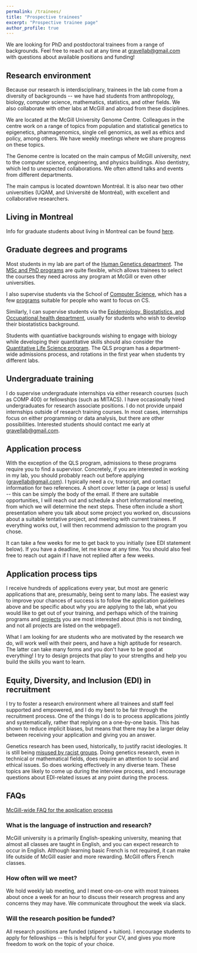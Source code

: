```yaml
---
permalink: /trainees/
title: "Prospective trainees"
excerpt: "Prospective trainee page"
author_profile: true
---
```


We are looking for PhD and postdoctoral trainees from a range of backgrounds. 
Feel free to reach out at any time at [gravellab@gmail.com](mailto:gravellab@gmail.com) with questions about available positions and funding! 

## Research environment

Because our research is interdisciplinary, trainees in the lab come from a diversity of backgrounds -- we have had students from anthropology, biology, computer science, mathematics, statistics, and other fields. We also collaborate with other labs at McGill and abroad from these disciplines. 

We are located at the McGill University Genome Centre. Colleagues in the centre work on a range of topics from population and statistical genetics to epigenetics, pharmagenomics, single cell genomics, as well as ethics and policy, among others. We have weekly meetings where we share progress on these topics. 

The Genome centre is located on the main campus of McGill university, next to the computer science, engineering, and physics buildings. Also dentistry, which led to unexpected collaborations. We often attend talks and events from different departments. 

The main campus is located downtown Montréal. It is also near two other universities (UQAM, and Université de Montréal), with excellent and collaborative researchers.  

## Living in Montreal

Info for graduate students about living in Montreal can be found [here](https://www.mcgill.ca/gradapplicants/gradlife/living-montreal).


## Graduate degrees and programs

Most students in my lab are part of the [Human Genetics department](https://www.mcgill.ca/humangenetics/). The [MSc and PhD programs](https://www.mcgill.ca/humangenetics/our-programs/msc-and-phd-programs) are quite flexible, which allows trainees to select the courses they need across any program at McGill or even other universities. 

I also supervise students via the School of [Computer Science](https://www.cs.mcgill.ca/), which has a few [programs](https://www.cs.mcgill.ca/graduate/future/overview/) suitable for people who want to focus on CS.  

Similarly, I can supervise students via the [Epidemiology, Biostatistics, and Occupational health department](https://www.mcgill.ca/epi-biostat-occh/), usually for students who wish to develop their biostatistics background. 

Students with quantiative backgrounds wishing to engage with biology while developing their quantitative skills should also consider the [Quantitative Life Science program](https://www.mcgill.ca/qls/). The QLS program has a department-wide admissions process, and rotations in the first year when students try different labs.    

## Undergraduate training

I do supervise undergraduate internships via either research courses (such as COMP 400) or fellowships (such as MITACS). I have occasionally hired undergraduates for research associate positions. I do not provide unpaid internships outside of research training courses. In most cases, internships focus on either programming or data analysis, but there are other possibilities. Interested students should contact me early at [gravellab@gmail.com](mailto:gravellab@gmail.com). 

## Application process

With the exception of the QLS program, admissions to these programs require you to find a supervisor. Concretely, if you are interested in working in my lab, you should probably reach out before applying ([gravellab@gmail.com](mailto:gravellab@gmail.com)). I typically need a cv, transcript, and contact information for two references. A short cover letter (a page or less) is useful -- this can be simply the body of the email. If there are suitable opportunities, I will reach out and schedule a short informational meeting, from which we will determine the next steps. These often include a short presentation where you talk about some project you worked on, discussions about a suitable tentative project, and meeting with current trainees. If everything works out, I will then recommend admission to the program you chose. 

It can take a few weeks for me to get back to you initially (see EDI statement below). If you have a deadline, let me know at any time. You should also feel free to reach out again if I have not replied after a few weeks. 

## Application process tips

I receive hundreds of applications every year, but most are generic applications that are, presumably, being sent to many labs. The easiest way to improve your chances of success is to follow the application guidelines above and be specific about why you are applying to the lab, what you would like to get out of your training, and perhaps which of the training programs and [projects](/projects/) you are most interested about (this is not binding, and not all projects are listed on the webpage!).

What I am looking for are students who are motivated by the research we do, will work well with their peers, and have a high aptitude for research. The latter can take many forms and you don't have to be good at everything! I try to design projects that play to your strengths and help you build the skills you want to learn. 


## Equity, Diversity, and Inclusion (EDI) in recruitment

I try to foster a research environment where all trainees and staff feel supported and empowered, and I do my best to be fair through the recruitment process. One of the things I do is to process applications jointly and systematically, rather that replying on a one-by-one basis. This has shown to reduce implicit biases, but means that there may be a larger delay between receiving your application and giving you an answer.       

Genetics research has been used, historically, to justify racist ideologies. It is still being [misused by racist groups](https://www.nature.com/articles/d41586-022-03252-z). Doing genetics research, even in technical or mathematical fields, does require an attention to social and ethical issues. So does working effectively in any diverse team. These topics are likely to come up during the interview process, and I encourage questions about EDI-related issues at any point during the process.   


## FAQs


[McGill-wide FAQ for the application process](https://www.mcgill.ca/gradapplicants/how-apply/application-support)

### What is the language of instruction and research?

McGill university is a primarily English-speaking university, meaning that almost all classes are taught in English, and you can expect research to occur in English. Although learning basic French is not required, it can make life outside of McGill easier and more rewarding. McGill offers French classes.

### How often will we meet?

We hold weekly lab meeting, and I meet one-on-one with most trainees about once a week for an hour to discuss their research progress and any concerns they may have. We communicate throughout the week via slack. 

### Will the research position be funded?

All research positions are funded (stipend + tuition). I encourage students to apply for fellowships -- this is helpful for your CV, and gives you more freedom to work on the topic of your choice.



